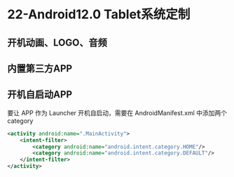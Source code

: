# 22-Android12.0 Tablet系统定制

## 开机动画、LOGO、音频



## 内置第三方APP





## 开机自启动APP

要让 APP 作为 Launcher 开机自启动，需要在 AndroidManifest.xml 中添加两个 category

```xml
<activity android:name=".MainActivity">
    <intent-filter>
		<category android:name="android.intent.category.HOME"/>
		<category android:name="android.intent.category.DEFAULT"/>
	</intent-filter>
</activity>
```

